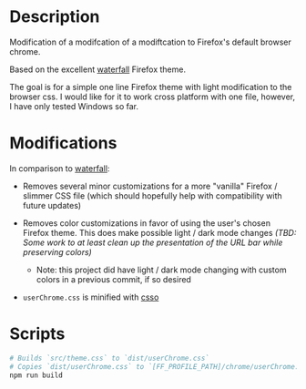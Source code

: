 # Description

Modification of a modifcation of a modiftcation to Firefox's default browser chrome.

Based on the excellent [waterfall](https://github.com/crambaud/waterfall) Firefox theme.

The goal is for a simple one line Firefox theme with light modification to the browser css. I would like for it to work cross platform with one file, however, I have only tested Windows so far.

# Modifications

In comparison to [waterfall](https://github.com/crambaud/waterfall):

- Removes several minor customizations for a more "vanilla" Firefox / slimmer CSS file (which should hopefully help with compatibility with future updates)

- Removes color customizations in favor of using the user's chosen Firefox theme. This does make possible light / dark mode changes _(TBD: Some work to at least clean up the presentation of the URL bar while preserving colors)_

  - Note: this project did have light / dark mode changing with custom colors in a previous commit, if so desired

- `userChrome.css` is minified with [csso](https://github.com/css/csso)

# Scripts

```sh
# Builds `src/theme.css` to `dist/userChrome.css`
# Copies `dist/userChrome.css` to `[FF_PROFILE_PATH]/chrome/userChrome.css`
npm run build
```
